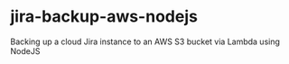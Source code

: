 # jira-backup-aws-nodejs
Backing up a cloud Jira instance to an AWS S3 bucket via Lambda using NodeJS
